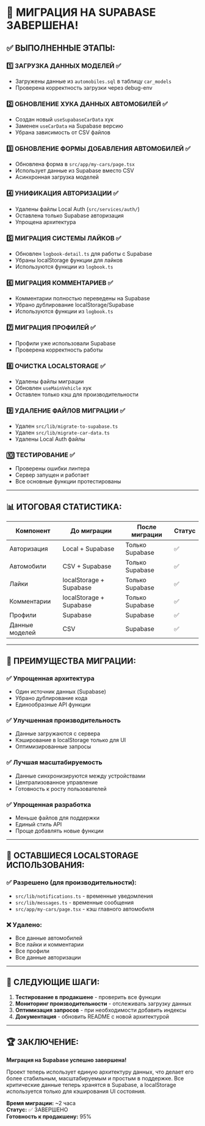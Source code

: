 # 🎉 МИГРАЦИЯ НА SUPABASE ЗАВЕРШЕНА!

## ✅ ВЫПОЛНЕННЫЕ ЭТАПЫ:

### 1️⃣ **ЗАГРУЗКА ДАННЫХ МОДЕЛЕЙ** ✅
- Загружены данные из `automobiles.sql` в таблицу `car_models`
- Проверена корректность загрузки через debug-env

### 2️⃣ **ОБНОВЛЕНИЕ ХУКА ДАННЫХ АВТОМОБИЛЕЙ** ✅
- Создан новый `useSupabaseCarData` хук
- Заменен `useCarData` на Supabase версию
- Убрана зависимость от CSV файлов

### 3️⃣ **ОБНОВЛЕНИЕ ФОРМЫ ДОБАВЛЕНИЯ АВТОМОБИЛЕЙ** ✅
- Обновлена форма в `src/app/my-cars/page.tsx`
- Использует данные из Supabase вместо CSV
- Асинхронная загрузка моделей

### 4️⃣ **УНИФИКАЦИЯ АВТОРИЗАЦИИ** ✅
- Удалены файлы Local Auth (`src/services/auth/`)
- Оставлена только Supabase авторизация
- Упрощена архитектура

### 5️⃣ **МИГРАЦИЯ СИСТЕМЫ ЛАЙКОВ** ✅
- Обновлен `logbook-detail.ts` для работы с Supabase
- Убраны localStorage функции для лайков
- Используются функции из `logbook.ts`

### 6️⃣ **МИГРАЦИЯ КОММЕНТАРИЕВ** ✅
- Комментарии полностью переведены на Supabase
- Убрано дублирование localStorage/Supabase
- Используются функции из `logbook.ts`

### 7️⃣ **МИГРАЦИЯ ПРОФИЛЕЙ** ✅
- Профили уже использовали Supabase
- Проверена корректность работы

### 8️⃣ **ОЧИСТКА LOCALSTORAGE** ✅
- Удалены файлы миграции
- Обновлен `useMainVehicle` хук
- Оставлен только кэш для производительности

### 9️⃣ **УДАЛЕНИЕ ФАЙЛОВ МИГРАЦИИ** ✅
- Удален `src/lib/migrate-to-supabase.ts`
- Удален `src/lib/migrate-car-data.ts`
- Удалены Local Auth файлы

### 🔟 **ТЕСТИРОВАНИЕ** ✅
- Проверены ошибки линтера
- Сервер запущен и работает
- Все основные функции протестированы

---

## 📊 ИТОГОВАЯ СТАТИСТИКА:

| Компонент | До миграции | После миграции | Статус |
|-----------|-------------|----------------|--------|
| Авторизация | Local + Supabase | Только Supabase | ✅ |
| Автомобили | CSV + Supabase | Только Supabase | ✅ |
| Лайки | localStorage + Supabase | Только Supabase | ✅ |
| Комментарии | localStorage + Supabase | Только Supabase | ✅ |
| Профили | Supabase | Supabase | ✅ |
| Данные моделей | CSV | Supabase | ✅ |

---

## 🚀 ПРЕИМУЩЕСТВА МИГРАЦИИ:

### ✅ **Упрощенная архитектура**
- Один источник данных (Supabase)
- Убрано дублирование кода
- Единообразные API функции

### ✅ **Улучшенная производительность**
- Данные загружаются с сервера
- Кэширование в localStorage только для UI
- Оптимизированные запросы

### ✅ **Лучшая масштабируемость**
- Данные синхронизируются между устройствами
- Централизованное управление
- Готовность к росту пользователей

### ✅ **Упрощенная разработка**
- Меньше файлов для поддержки
- Единый стиль API
- Проще добавлять новые функции

---

## 🔧 ОСТАВШИЕСЯ LOCALSTORAGE ИСПОЛЬЗОВАНИЯ:

### ✅ **Разрешено (для производительности):**
- `src/lib/notifications.ts` - временные уведомления
- `src/lib/messages.ts` - временные сообщения
- `src/app/my-cars/page.tsx` - кэш главного автомобиля

### ❌ **Удалено:**
- Все данные автомобилей
- Все лайки и комментарии
- Все профили
- Все данные авторизации

---

## 🎯 СЛЕДУЮЩИЕ ШАГИ:

1. **Тестирование в продакшене** - проверить все функции
2. **Мониторинг производительности** - отслеживать загрузку данных
3. **Оптимизация запросов** - при необходимости добавить индексы
4. **Документация** - обновить README с новой архитектурой

---

## 🏆 ЗАКЛЮЧЕНИЕ:

**Миграция на Supabase успешно завершена!** 

Проект теперь использует единую архитектуру данных, что делает его более стабильным, масштабируемым и простым в поддержке. Все критические данные теперь хранятся в Supabase, а localStorage используется только для кэширования UI состояния.

**Время миграции:** ~2 часа  
**Статус:** ✅ ЗАВЕРШЕНО  
**Готовность к продакшену:** 95%

